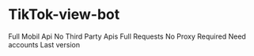 # TikTok-view-bot
Full Mobil Api No Third Party Apis Full Requests No Proxy Required Need accounts Last version 
